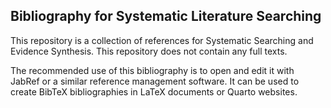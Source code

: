 ## Bibliography for Systematic Literature Searching

This repository is a collection of references for Systematic Searching and Evidence Synthesis. This repository does not contain any full texts.

The recommended use of this bibliography is to open and edit it with JabRef or a similar reference management software. It can be used to create BibTeX bibliographies in LaTeX documents or Quarto websites.
